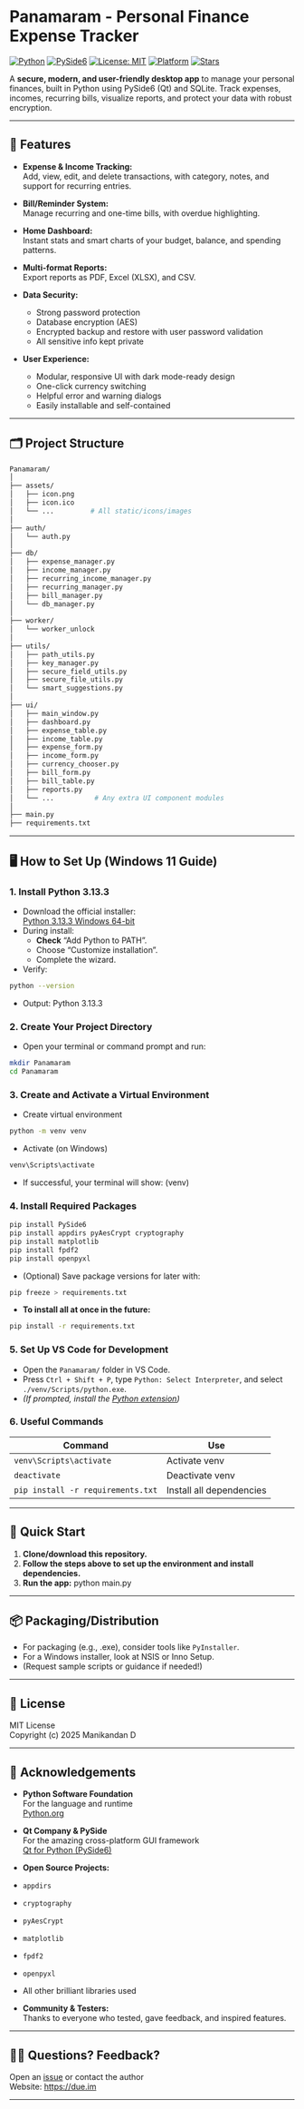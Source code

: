 # Panamaram - Personal Finance Expense Tracker

[![Python](https://img.shields.io/badge/Python-3.13.3-blue?logo=python)](https://www.python.org/downloads/release/python-3133/)
[![PySide6](https://img.shields.io/badge/PySide6-6.9.1-brightgreen)](https://pypi.org/project/PySide6/)
[![License: MIT](https://img.shields.io/badge/License-MIT-yellow.svg)](LICENSE.txt)
[![Platform](https://img.shields.io/badge/Platform-Windows%2011-blueviolet)](https://www.microsoft.com/software-download/windows11)
[![Stars](https://img.shields.io/github/stars/your-repo/panamaram?style=social)](https://github.com/manikandancode/Panamaram)

A **secure, modern, and user-friendly desktop app** to manage your personal finances, built in Python using PySide6 (Qt) and SQLite. Track expenses, incomes, recurring bills, visualize reports, and protect your data with robust encryption.

---

## 🌟 Features

- **Expense & Income Tracking:**  
  Add, view, edit, and delete transactions, with category, notes, and support for recurring entries.

- **Bill/Reminder System:**  
  Manage recurring and one-time bills, with overdue highlighting.

- **Home Dashboard:**  
  Instant stats and smart charts of your budget, balance, and spending patterns.

- **Multi-format Reports:**  
  Export reports as PDF, Excel (XLSX), and CSV.

- **Data Security:**  
  - Strong password protection
  - Database encryption (AES)
  - Encrypted backup and restore with user password validation
  - All sensitive info kept private

- **User Experience:**  
  - Modular, responsive UI with dark mode-ready design
  - One-click currency switching
  - Helpful error and warning dialogs
  - Easily installable and self-contained

---

## 🗂️ Project Structure
```bash
Panamaram/
│
├── assets/
│   ├── icon.png
│   ├── icon.ico
│   └── ...         # All static/icons/images
│
├── auth/
│   └── auth.py
│
├── db/
│   ├── expense_manager.py
│   ├── income_manager.py
│   ├── recurring_income_manager.py
│   ├── recurring_manager.py
│   ├── bill_manager.py
│   └── db_manager.py
│
├── worker/
│   └── worker_unlock
│
├── utils/
│   ├── path_utils.py
│   ├── key_manager.py
│   ├── secure_field_utils.py
│   ├── secure_file_utils.py
│   └── smart_suggestions.py
│
├── ui/
│   ├── main_window.py
│   ├── dashboard.py
│   ├── expense_table.py
│   ├── income_table.py
│   ├── expense_form.py
│   ├── income_form.py
│   ├── currency_chooser.py
│   ├── bill_form.py
│   ├── bill_table.py
│   ├── reports.py
│   └── ...          # Any extra UI component modules
│
├── main.py
├── requirements.txt
```

---

## 🖥️ How to Set Up (Windows 11 Guide)

### 1. Install Python 3.13.3

- Download the official installer:  
  [Python 3.13.3 Windows 64-bit](https://www.python.org/downloads/release/python-3133/)
- During install:
  - **Check** “Add Python to PATH”.
  - Choose “Customize installation”.
  - Complete the wizard.
- Verify:
```bash
python --version
```

- Output: Python 3.13.3

### 2. Create Your Project Directory

- Open your terminal or command prompt and run:
```bash
mkdir Panamaram
cd Panamaram
```
### 3. Create and Activate a Virtual Environment

- Create virtual environment
```bash
python -m venv venv
```
- Activate (on Windows)
```bash
venv\Scripts\activate
```
- If successful, your terminal will show:
(venv)
### 4. Install Required Packages
```bash
pip install PySide6
pip install appdirs pyAesCrypt cryptography
pip install matplotlib
pip install fpdf2
pip install openpyxl
```
- (Optional) Save package versions for later with:
```bash
pip freeze > requirements.txt
```
- **To install all at once in the future:**
```bash
pip install -r requirements.txt
```

### 5. Set Up VS Code for Development

- Open the `Panamaram/` folder in VS Code.
- Press `Ctrl + Shift + P`, type `Python: Select Interpreter`, and select `./venv/Scripts/python.exe`.
- *(If prompted, install the [Python extension](https://marketplace.visualstudio.com/items?itemName=ms-python.python))*

### 6. Useful Commands

| Command                                 | Use                       |
|------------------------------------------|---------------------------|
| `venv\Scripts\activate`                  | Activate venv             |
| `deactivate`                             | Deactivate venv           |
| `pip install -r requirements.txt`        | Install all dependencies  |

---

## 🚀 Quick Start

1. **Clone/download this repository.**
2. **Follow the steps above to set up the environment and install dependencies.**
3. **Run the app:**
python main.py


---

## 📦 Packaging/Distribution

- For packaging (e.g., .exe), consider tools like `PyInstaller`.
- For a Windows installer, look at NSIS or Inno Setup.
- (Request sample scripts or guidance if needed!)

---

## 📝 License

MIT License  
Copyright (c) 2025 Manikandan D

---

## 🙏 Acknowledgements

- **Python Software Foundation**  
For the language and runtime  
[Python.org](https://www.python.org/)

- **Qt Company & PySide**  
For the amazing cross-platform GUI framework  
[Qt for Python (PySide6)](https://doc.qt.io/qtforpython/)

- **Open Source Projects:**  
- `appdirs`
- `cryptography`
- `pyAesCrypt`
- `matplotlib`
- `fpdf2`
- `openpyxl`
- All other brilliant libraries used

- **Community & Testers:**  
Thanks to everyone who tested, gave feedback, and inspired features.

---

## 🙋‍♂️ Questions? Feedback?

Open an [issue](https://github.com/manikandancode/Panamaram) or contact the author  
Website: https://due.im

---
